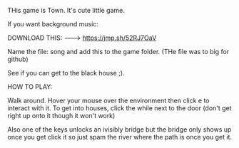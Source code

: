 THis game is Town. It's cute little game.

If you want background music:

DOWNLOAD THIS: ---> https://jmp.sh/52RJ7OaV

Name the file: song and add this to the game folder. (THe file was to big for github)

See if you can get to the black house ;).





HOW TO PLAY:

Walk around. Hover your mouse over the environment then click e to interact with it.
To get into houses, click the while next to the door (don't get right up onto it though it won't work)

Also one of the keys unlocks an ivisibly bridge but the bridge only shows up once you get click it so just spam the river where the path is once you get it.

